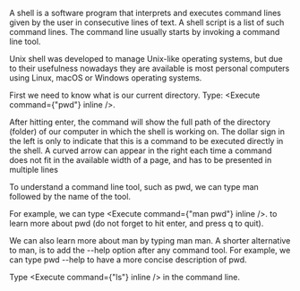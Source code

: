 <script>
import Alert from "$components/Alert.svelte";
import Quiz from "$components/Quiz.svelte";
import Execute from "$components/Execute.svelte";
</script>

A shell is a software program that interprets and executes command lines
given by the user in consecutive lines of text. A shell script is a list of such
command lines. The command line usually starts by invoking a command
line tool.

Unix shell was developed to manage Unix-like operating systems, but due to their usefulness nowadays they are available is most personal computers using Linux, macOS or Windows operating systems.

First we need to know what is our current directory.
Type: <Execute command={"pwd"} inline />.

After hitting enter, the command will show the full path of the directory
(folder) of our computer in which the shell is working on. The dollar sign in
the left is only to indicate that this is a command to be executed directly in
the shell. A curved arrow can appear in the right each time a command does
not fit in the available width of a page, and has to be presented in multiple
lines


To understand a command line tool, such as pwd, we can type man followed by the name of the tool.

For example, we can type <Execute command={"man pwd"} inline />. to learn
more about pwd (do not forget to hit enter, and press q to quit).

We can also
learn more about man by typing man man. A shorter alternative to man, is to
add the --help option after any command tool. For example, we can type
pwd --help to have a more concise description of pwd.

Type <Execute command={"ls"} inline /> in the command line.

